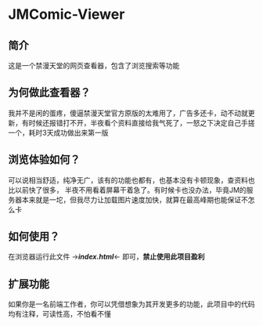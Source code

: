 # JMComic-Viewer
## 简介
这是一个禁漫天堂的网页查看器，包含了浏览搜索等功能
## 为何做此查看器？
我并不是闲的蛋疼，傻逼禁漫天堂官方原版的太难用了，广告多还卡，动不动就更新，有时候还报错打不开，半夜看个资料直接给我气死了，一怒之下决定自己手搓一个，耗时3天成功做出来第一版
## 浏览体验如何？
可以说相当舒适，纯净无广，该有的功能也都有，也基本没有卡顿现象，查资料也比以前快了很多，
半夜不用看着屏幕干着急了。有时候卡也没办法，毕竟JM的服务器本来就是一坨，但我尽力让加载图片速度加快，就算在最高峰期也能保证不怎么卡
## 如何使用？
在浏览器运行此文件 ->***index.html***<- 即可，**禁止使用此项目盈利**
## 扩展功能
如果你是一名前端工作者，你可以凭借想象为其开发更多的功能，此项目中的代码均有注释，可读性高，不怕看不懂
